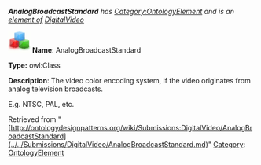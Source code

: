 ___AnalogBroadcastStandard__ has [Category:OntologyElement](../../Category/OntologyElement.md "Category:OntologyElement") and is an [element of](../../Property/ElementOf.md "Property:ElementOf") [DigitalVideo](../../Submissions/DigitalVideo.md "Submissions:DigitalVideo")_


  




[![Class](../../images/thumb/2/27/Class.gif/45px-Class.gif)](../../Image/Class.gif.md "Class")
__Name__: AnalogBroadcastStandard 


__Type:__ owl:Class 


__Description__: The video color encoding system, if the video originates from analog television broadcasts. 


E.g. NTSC, PAL, etc.





Retrieved from "[http://ontologydesignpatterns.org/wiki/Submissions:DigitalVideo/AnalogBroadcastStandard](../../Submissions/DigitalVideo/AnalogBroadcastStandard.md)"
 [Category](http://ontologydesignpatterns.org/wiki/Special:Categories "Special:Categories"): [OntologyElement](../../Category/OntologyElement.md "Category:OntologyElement")